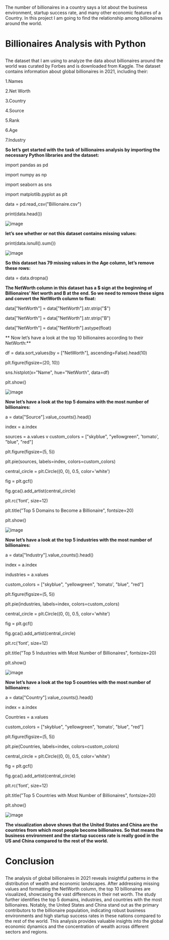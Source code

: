 The number of billionaires in a country says a lot about the business environment, startup success rate, and many other economic features of a Country. In this project I am going to find the relationship among billionaires around the world.<p>

# Billionaires Analysis with Python <p>

The dataset that I am using to analyze the data about billionaires around the world was curated by Forbes and is downloaded from Kaggle. The dataset contains information about global billionaires in 2021, including their: <p>
1.Names  <p>
2.Net Worth  <p>
3.Country  <p>
4.Source  <p>
5.Rank <p>
6.Age <p>
7.Industry <p>

**So let’s get started with the task of billionaires analysis by importing the necessary Python libraries and the dataset:** <p>

import pandas as pd <p>
import numpy as np  <p>
import seaborn as sns <p>
import matplotlib.pyplot as plt <p>

data = pd.read_csv("Billionaire.csv") <p>
print(data.head()) <p>

![image](https://github.com/KalyanKumarBhogi/A_Descriptive_Analysis_and_Insights_into_Global_Billionaires/assets/144279085/5f1e9ac5-4507-43d2-a761-7beead6bb8d3)

**let’s see whether or not this dataset contains missing values:** <p>

print(data.isnull().sum()) <p>

![image](https://github.com/KalyanKumarBhogi/A_Descriptive_Analysis_and_Insights_into_Global_Billionaires/assets/144279085/8d5192a9-fa5f-4c6b-b398-a3126f226ce7)

**So this dataset has 79 missing values in the Age column, let’s remove these rows:** <p>
data = data.dropna() <p>

**The NetWorth column in this dataset has a $ sign at the beginning of Billionaires’ Net worth and B at the end. So we need to remove these signs and convert the NetWorth column to float:** <p>

data["NetWorth"] = data["NetWorth"].str.strip("$")  <p>
data["NetWorth"] = data["NetWorth"].str.strip("B")  <p>
data["NetWorth"] = data["NetWorth"].astype(float)   <p>

** Now let’s have a look at the top 10 billionaires according to their NetWorth:**  <p>

df = data.sort_values(by = ["NetWorth"], ascending=False).head(10) <p>
plt.figure(figsize=(20, 10)) <p>
sns.histplot(x="Name", hue="NetWorth", data=df) <p>
plt.show() <p>
![image](https://github.com/KalyanKumarBhogi/A_Descriptive_Analysis_and_Insights_into_Global_Billionaires/assets/144279085/d9d3e609-3263-41f6-b418-2f876459699b)

**Now let’s have a look at the top 5 domains with the most number of billionaires:**  <p>

a = data["Source"].value_counts().head() <p>
index = a.index <p>
sources = a.values v
custom_colors = ["skyblue", "yellowgreen", 'tomato', "blue", "red"] <p>
plt.figure(figsize=(5, 5)) <p>
plt.pie(sources, labels=index, colors=custom_colors) <p>
central_circle = plt.Circle((0, 0), 0.5, color='white') <p>
fig = plt.gcf() <p>
fig.gca().add_artist(central_circle) <p>
plt.rc('font', size=12) <p>
plt.title("Top 5 Domains to Become a Billionaire", fontsize=20) <p>
plt.show() 

![image](https://github.com/KalyanKumarBhogi/A_Descriptive_Analysis_and_Insights_into_Global_Billionaires/assets/144279085/99e1890d-c00d-483c-abf6-69837a3257a9)


**Now let’s have a look at the top 5 industries with the most number of billionaires:**  <p>

a = data["Industry"].value_counts().head() <p>
index = a.index <p>
industries = a.values <p>
custom_colors = ["skyblue", "yellowgreen", 'tomato', "blue", "red"] <p>
plt.figure(figsize=(5, 5)) <p>
plt.pie(industries, labels=index, colors=custom_colors) <p>
central_circle = plt.Circle((0, 0), 0.5, color='white') <p>
fig = plt.gcf() <p>
fig.gca().add_artist(central_circle) <p>
plt.rc('font', size=12) <p>
plt.title("Top 5 Industries with Most Number of Billionaires", fontsize=20) <p>
plt.show() <p>

![image](https://github.com/KalyanKumarBhogi/A_Descriptive_Analysis_and_Insights_into_Global_Billionaires/assets/144279085/6a8bdc01-8edb-4e70-9865-c4f2dc6482f2)

**Now let’s have a look at the top 5 countries with the most number of billionaires:**  <p>

a = data["Country"].value_counts().head() <p>
index = a.index <p>
Countries = a.values <p>
custom_colors = ["skyblue", "yellowgreen", 'tomato', "blue", "red"] <p>
plt.figure(figsize=(5, 5)) <p>
plt.pie(Countries, labels=index, colors=custom_colors) <p>
central_circle = plt.Circle((0, 0), 0.5, color='white') <p>
fig = plt.gcf() <p>
fig.gca().add_artist(central_circle) <p>
plt.rc('font', size=12) <p>
plt.title("Top 5 Countries with Most Number of Billionaires", fontsize=20) <p>
plt.show()  <p>

![image](https://github.com/KalyanKumarBhogi/A_Descriptive_Analysis_and_Insights_into_Global_Billionaires/assets/144279085/7e657b02-f492-4e09-a090-ac706015f7ed)

**The visualization above shows that the United States and China are the countries from which most people become billionaires. So that means the business environment and the startup success rate is really good in the US and China compared to the rest of the world.** <p>

# Conclusion <p>
The analysis of global billionaires in 2021 reveals insightful patterns in the distribution of wealth and economic landscapes. After addressing missing values and formatting the NetWorth column, the top 10 billionaires are visualized, showcasing the vast differences in their net worth. The study further identifies the top 5 domains, industries, and countries with the most billionaires. Notably, the United States and China stand out as the primary contributors to the billionaire population, indicating robust business environments and high startup success rates in these nations compared to the rest of the world. This analysis provides valuable insights into the global economic dynamics and the concentration of wealth across different sectors and regions. <p>

 
